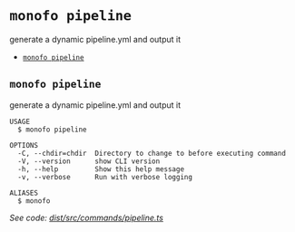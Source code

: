 `monofo pipeline`
=================

generate a dynamic pipeline.yml and output it

* [`monofo pipeline`](#monofo-pipeline)

## `monofo pipeline`

generate a dynamic pipeline.yml and output it

```
USAGE
  $ monofo pipeline

OPTIONS
  -C, --chdir=chdir  Directory to change to before executing command
  -V, --version      show CLI version
  -h, --help         Show this help message
  -v, --verbose      Run with verbose logging

ALIASES
  $ monofo
```

_See code: [dist/src/commands/pipeline.ts](https://github.com/vital-software/monofo/blob/v3.5.3/dist/src/commands/pipeline.ts)_
